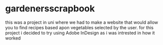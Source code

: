# gardenersscrapbook
this was a project in uni where we had to make a website that would allow you to find recipes based apon vegetables selected by the user. for this project i decided to try using Adobe InDesign as i was intrested in how it worked
